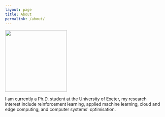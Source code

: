 ```yaml
---
layout: page
title: About
permalink: /about/
---
```

<img src="{{ '/assets/images/profile_photo.jpg' | relative_url }}" width="200" height="200" />

I am currently a Ph.D. student at the University of Exeter, my research interest include reinforcement learning, applied machine learning, cloud and edge computing, and computer systems' optimisation.
